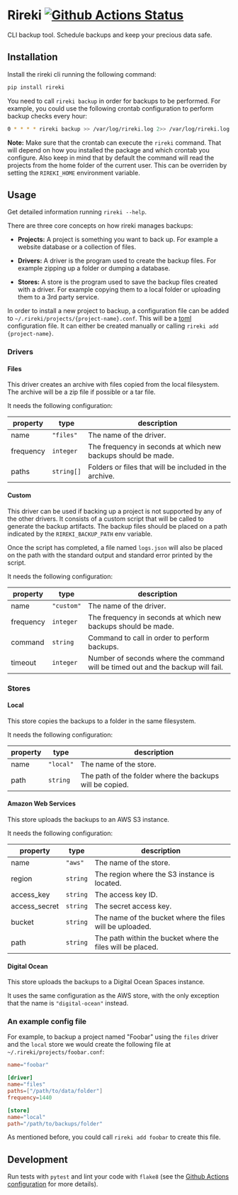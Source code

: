 # Rireki [![Github Actions Status](https://github.com/noeldemartin/rireki/workflows/Testing/badge.svg)](https://github.com/noeldemartin/rireki/actions)

CLI backup tool. Schedule backups and keep your precious data safe.

## Installation

Install the rireki cli running the following command:

```sh
pip install rireki
```

You need to call `rireki backup` in order for backups to be performed. For example, you could use the following crontab configuration to perform backup checks every hour:

```sh
0 * * * * rireki backup >> /var/log/rireki.log 2>> /var/log/rireki.log
```

**Note:** Make sure that the crontab can execute the `rireki` command. That will depend on how you installed the package and which crontab you configure. Also keep in mind that by default the command will read the projects from the home folder of the current user. This can be overriden by setting the `RIREKI_HOME` environment variable.

## Usage

Get detailed information running `rireki --help`.

There are three core concepts on how rireki manages backups:

- **Projects:** A project is something you want to back up. For example a website database or a collection of files.

- **Drivers:** A driver is the program used to create the backup files. For example zipping up a folder or dumping a database.

- **Stores:** A store is the program used to save the backup files created with a driver. For example copying them to a local folder or uploading them to a 3rd party service.

In order to install a new project to backup, a configuration file can be added to `~/.rireki/projects/{project-name}.conf`. This will be a [toml](https://github.com/toml-lang/toml) configuration file. It can either be created manually or calling `rireki add {project-name}`.

### Drivers

#### Files

This driver creates an archive with files copied from the local filesystem. The archive will be a zip file if possible or a tar file.

It needs the following configuration:

| property      | type          | description  |
| ------------- |---------------| -------------|
| name          | `"files"`     | The name of the driver. |
| frequency     | `integer`     | The frequency in seconds at which new backups should be made. |
| paths         | `string[]`    | Folders or files that will be included in the archive. |

#### Custom

This driver can be used if backing up a project is not supported by any of the other drivers. It consists of a custom script that will be called to generate the backup artifacts. The backup files should be placed on a path indicated by the `RIREKI_BACKUP_PATH` env variable.

Once the script has completed, a file named `logs.json` will also be placed on the path with the standard output and standard error printed by the script.

It needs the following configuration:

| property      | type          | description  |
| ------------- |---------------| -------------|
| name          | `"custom"`    | The name of the driver. |
| frequency     | `integer`     | The frequency in seconds at which new backups should be made. |
| command       | `string`      | Command to call in order to perform backups. |
| timeout       | `integer`     | Number of seconds where the command will be timed out and the backup will fail. |

### Stores

#### Local

This store copies the backups to a folder in the same filesystem.

It needs the following configuration:

| property      | type          | description  |
| ------------- |---------------| -------------|
| name          | `"local"`     | The name of the store. |
| path          | `string`      | The path of the folder where the backups will be copied. |

#### Amazon Web Services

This store uploads the backups to an AWS S3 instance.

It needs the following configuration:

| property      | type          | description  |
| ------------- |---------------| -------------|
| name          | `"aws"`     | The name of the store. |
| region        | `string`      | The region where the S3 instance is located. |
| access_key    | `string`      | The access key ID. |
| access_secret | `string`      | The secret access key. |
| bucket        | `string`      | The name of the bucket where the files will be uploaded. |
| path          | `string`      | The path within the bucket where the files will be placed. |

#### Digital Ocean

This store uploads the backups to a Digital Ocean Spaces instance.

It uses the same configuration as the AWS store, with the only exception that the name is `"digital-ocean"` instead.

### An example config file

For example, to backup a project named "Foobar" using the `files` driver and the `local` store we would create the following file at `~/.rireki/projects/foobar.conf`:

```toml
name="foobar"

[driver]
name="files"
paths=["/path/to/data/folder"]
frequency=1440

[store]
name="local"
path="/path/to/backups/folder"
```

As mentioned before, you could call `rireki add foobar` to create this file.

## Development

Run tests with `pytest` and lint your code with `flake8` (see the [Github Actions configuration](.github/workflows/testing.yml) for more details).
